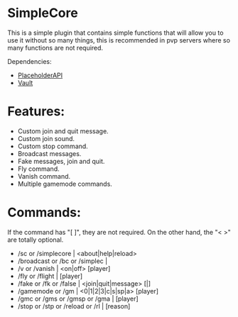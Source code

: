 # SimpleCore

This is a simple plugin that contains simple functions that will allow you to use it without so many things, this is recommended in pvp servers where so many functions are not required.

Dependencies:
* [PlaceholderAPI](https://www.spigotmc.org/resources/placeholderapi.6245/)
* [Vault](https://www.spigotmc.org/resources/vault.34315/)

# Features:
* Custom join and quit message.
* Custom join sound.
* Custom stop command.
* Broadcast messages.
* Fake messages, join and quit.
* Fly command.
* Vanish command.
* Multiple gamemode commands.

# Commands:

If the command has "[ ]", they are not required. On the other hand, the "< >" are totally optional.

* /sc or /simplecore | <about|help|reload>
* /broadcast or /bc or /simplec | <message>
* /v or /vanish | <on|off> [player]
* /fly or /flight | [player]
* /fake or /fk or /false | <join|quit|message> [<player>|<message>]
* /gamemode or /gm | <0|1|2|3|c|s|sp|a> [player]
* /gmc or /gms or /gmsp or /gma | [player] 
* /stop or /stp or /reload or /rl | [reason]
